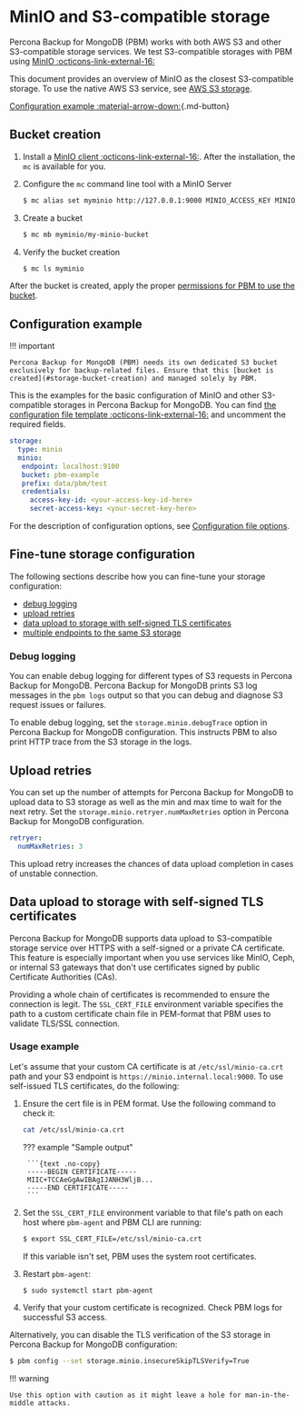 # MinIO and S3-compatible storage

Percona Backup for MongoDB (PBM) works with both AWS S3 and other S3-compatible storage services. We test S3-compatible storages with PBM using [MinIO :octicons-link-external-16:](https://min.io/)

This document provides an overview of MinIO as the closest S3-compatible storage. To use the native AWS S3 service, see [AWS S3 storage](s3-storage.md).

[Configuration example :material-arrow-down:](#configuration-example){.md-button}

## Bucket creation

1. Install a [MinIO client :octicons-link-external-16:](https://min.io/docs/minio/linux/reference/minio-mc.html#install-mc). After the installation, the `mc` is available for you.

2. Configure the `mc` command line tool with a MinIO Server

    ```{.bash data-prompt="$"}
    $ mc alias set myminio http://127.0.0.1:9000 MINIO_ACCESS_KEY MINIO_SECRET_KEY
    ```
    
3. Create a bucket

    ```{.bash data-prompt="$"}
    $ mc mb myminio/my-minio-bucket
    ```
      
4. Verify the bucket creation

   ```{.bash data-prompt="$"}
   $ mc ls myminio
   ```

After the bucket is created, apply the proper [permissions for PBM to use the bucket](storage-configuration.md#permissions-setup).

## Configuration example

!!! important
    
    Percona Backup for MongoDB (PBM) needs its own dedicated S3 bucket exclusively for backup-related files. Ensure that this [bucket is created](#storage-bucket-creation) and managed solely by PBM.

This is the examples for the basic configuration of MinIO and other S3-compatible storages in Percona Backup for MongoDB. You can find [the configuration file template :octicons-link-external-16:](https://github.com/percona/percona-backup-mongodb/blob/v{{release}}/packaging/conf/pbm-conf-reference.yml) and uncomment the required fields.

```yaml
storage:
  type: minio
  minio:
   endpoint: localhost:9100
   bucket: pbm-example
   prefix: data/pbm/test
   credentials:
     access-key-id: <your-access-key-id-here>
     secret-access-key: <your-secret-key-here>
```

For the description of configuration options, see [Configuration file options](../reference/configuration-options.md).

## Fine-tune storage configuration

The following sections describe how you can fine-tune your storage configuration: 

* [debug logging](#debug-logging) 
* [upload retries](#upload-retries) 
* [data upload to storage with self-signed TLS certificates](#data-upload-to-storage-with-self-signed-tls-certificates)  
* [multiple endpoints to the same S3 storage](endpoint-map.md) 

### Debug logging

You can enable debug logging for different types of S3 requests in Percona Backup for MongoDB. Percona Backup for MongoDB prints S3 log messages in the `pbm logs` output so that you can debug and diagnose S3 request issues or failures.

To enable debug logging, set the `storage.minio.debugTrace` option in Percona Backup for MongoDB configuration. This instructs PBM to also print HTTP trace from the S3 storage in the logs.

## Upload retries 

You can set up the number of attempts for Percona Backup for MongoDB to upload data to S3 storage as well as the min and max time to wait for the next retry. Set the `storage.minio.retryer.numMaxRetries` option in Percona Backup for MongoDB configuration.

```yaml
retryer:
  numMaxRetries: 3
```

This upload retry increases the chances of data upload completion in cases of unstable connection.

## Data upload to storage with self-signed TLS certificates

Percona Backup for MongoDB supports data upload to S3-compatible storage service over HTTPS with a self-signed or a private CA certificate. This feature is especially important when you use services like MinIO, Ceph, or internal S3 gateways that don't use certificates signed by public Certificate Authorities (CAs).

Providing a whole chain of certificates is recommended to ensure the connection is legit. The `SSL_CERT_FILE` environment variable specifies the path to a custom certificate chain file in PEM-format that PBM uses to validate TLS/SSL connection. 

### Usage example

Let's assume that your custom CA certificate is at `/etc/ssl/minio-ca.crt` path and your S3 endpoint is `https://minio.internal.local:9000`. To use self-issued TLS certificates, do the following:

1. Ensure the cert file is in PEM format. Use the following command to check it:

    ```bash
    cat /etc/ssl/minio-ca.crt
    ```

    ??? example "Sample output"


        ```{text .no-copy}
        -----BEGIN CERTIFICATE-----
        MIIC+TCCAeGgAwIBAgIJANH3WljB...
        -----END CERTIFICATE-----
        ```

2. Set the `SSL_CERT_FILE` environment variable to that file's path on each host where `pbm-agent` and PBM CLI are running:

    ```{.bash data-prompt="$"}
    $ export SSL_CERT_FILE=/etc/ssl/minio-ca.crt
    ```

    If this variable isn't set, PBM uses the system root certificates.

3. Restart `pbm-agent`:

    ```{.bash data-prompt="$"}
    $ sudo systemctl start pbm-agent
    ```

4. Verify that your custom certificate is recognized. Check PBM logs for successful S3 access. 


Alternatively, you can disable the TLS verification of the S3 storage in Percona Backup for MongoDB configuration:

```{.bash data-prompt="$"}
$ pbm config --set storage.minio.insecureSkipTLSVerify=True
```

!!! warning 

    Use this option with caution as it might leave a hole for man-in-the-middle attacks.

